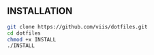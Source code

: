 ## INSTALLATION

```bash
git clone https://github.com/viis/dotfiles.git
cd dotfiles
chmod +x INSTALL
./INSTALL
```

